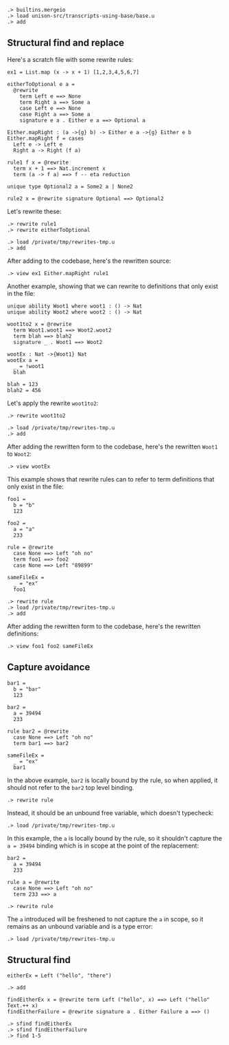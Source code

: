 
```ucm:hide
.> builtins.mergeio
.> load unison-src/transcripts-using-base/base.u
.> add
```

## Structural find and replace

Here's a scratch file with some rewrite rules: 

```unison:hide /private/tmp/rewrites-tmp.u
ex1 = List.map (x -> x + 1) [1,2,3,4,5,6,7] 

eitherToOptional e a =
  @rewrite
    term Left e ==> None
    term Right a ==> Some a
    case Left e ==> None
    case Right a ==> Some a
    signature e a . Either e a ==> Optional a

Either.mapRight : (a ->{g} b) -> Either e a ->{g} Either e b
Either.mapRight f = cases
  Left e -> Left e
  Right a -> Right (f a)

rule1 f x = @rewrite 
  term x + 1 ==> Nat.increment x
  term (a -> f a) ==> f -- eta reduction

unique type Optional2 a = Some2 a | None2

rule2 x = @rewrite signature Optional ==> Optional2
```

Let's rewrite these:

```ucm
.> rewrite rule1
.> rewrite eitherToOptional
```

```ucm:hide
.> load /private/tmp/rewrites-tmp.u
.> add
```

After adding to the codebase, here's the rewritten source:

```ucm
.> view ex1 Either.mapRight rule1
```

Another example, showing that we can rewrite to definitions that only exist in the file:

```unison:hide /private/tmp/rewrites-tmp.u
unique ability Woot1 where woot1 : () -> Nat
unique ability Woot2 where woot2 : () -> Nat

woot1to2 x = @rewrite 
  term Woot1.woot1 ==> Woot2.woot2
  term blah ==> blah2
  signature _ . Woot1 ==> Woot2 

wootEx : Nat ->{Woot1} Nat 
wootEx a = 
  _ = !woot1
  blah

blah = 123
blah2 = 456
```

Let's apply the rewrite `woot1to2`:

```ucm
.> rewrite woot1to2
```

```ucm:hide
.> load /private/tmp/rewrites-tmp.u
.> add
```

After adding the rewritten form to the codebase, here's the rewritten `Woot1` to `Woot2`:

```ucm
.> view wootEx 
```

This example shows that rewrite rules can to refer to term definitions that only exist in the file:

```unison:hide /private/tmp/rewrites-tmp.u
foo1 = 
  b = "b"
  123

foo2 = 
  a = "a"
  233

rule = @rewrite
  case None ==> Left "oh no"
  term foo1 ==> foo2
  case None ==> Left "89899"

sameFileEx = 
  _ = "ex"
  foo1
```

```ucm:hide
.> rewrite rule
.> load /private/tmp/rewrites-tmp.u
.> add
```

After adding the rewritten form to the codebase, here's the rewritten definitions:

```ucm
.> view foo1 foo2 sameFileEx 
```

## Capture avoidance

```unison:hide /private/tmp/rewrites-tmp.u
bar1 = 
  b = "bar"
  123

bar2 = 
  a = 39494 
  233

rule bar2 = @rewrite
  case None ==> Left "oh no"
  term bar1 ==> bar2

sameFileEx = 
  _ = "ex"
  bar1
```

In the above example, `bar2` is locally bound by the rule, so when applied, it should not refer to the `bar2` top level binding.

```ucm
.> rewrite rule
```

Instead, it should be an unbound free variable, which doesn't typecheck:

```ucm:error
.> load /private/tmp/rewrites-tmp.u
```

In this example, the `a` is locally bound by the rule, so it shouldn't capture the `a = 39494` binding which is in scope at the point of the replacement:

```unison:hide /private/tmp/rewrites-tmp.u
bar2 = 
  a = 39494 
  233

rule a = @rewrite
  case None ==> Left "oh no"
  term 233 ==> a 
```

```ucm
.> rewrite rule
```

The `a` introduced will be freshened to not capture the `a` in scope, so it remains as an unbound variable and is a type error:

```ucm:error
.> load /private/tmp/rewrites-tmp.u
```

## Structural find

```unison:hide
eitherEx = Left ("hello", "there")
```

```ucm:hide
.> add
```

```unison:hide
findEitherEx x = @rewrite term Left ("hello", x) ==> Left ("hello" Text.++ x) 
findEitherFailure = @rewrite signature a . Either Failure a ==> () 
```

```ucm
.> sfind findEitherEx
.> sfind findEitherFailure
.> find 1-5
```
